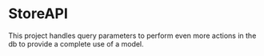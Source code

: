 # StoreAPI
This project handles query parameters to perform even more actions in the db to provide a complete use of a model.
